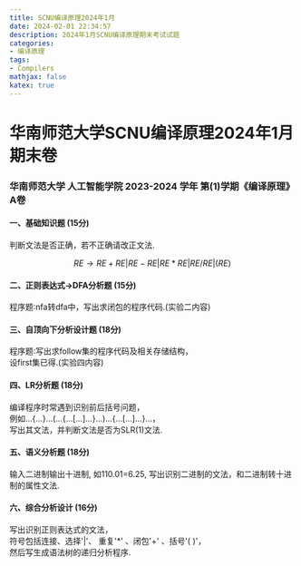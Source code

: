 ```yaml
---
title: SCNU编译原理2024年1月
date: 2024-02-01 22:34:57
description: 2024年1月SCNU编译原理期末考试试题
categories:
- 编译原理
tags:
- Compilers
mathjax: false
katex: true
---
```


# 华南师范大学SCNU编译原理2024年1月期末卷

###  华南师范大学 人工智能学院 2023-2024 学年 第(1)学期《编译原理》A卷

#### 一、基础知识题 (15分)

判断文法是否正确，若不正确请改正文法.

$$
RE\rightarrow RE+RE|RE-RE|RE*RE|RE/RE|(RE)
$$

#### 二、正则表达式->DFA分析题 (15分)

程序题∶nfa转dfa中，写出求闭包的程序代码.(实验二内容)

#### 三、自顶向下分析设计题 (18分)

程序题∶写出求follow集的程序代码及相关存储结构，  
设first集已得.(实验四内容)

#### 四、LR分析题 (18分)

编译程序时常遇到识别前后括号问题，  
例如…\{…\}…\(…\{…\[…\]…\}…\)…\{…\[…\]…\}…，  
写出其文法，并判断文法是否为SLR(1)文法.

#### 五、语义分析题 (18分)

输入二进制输出十进制, 如110.01=6.25, 写出识别二进制的文法，和二进制转十进制的属性文法.

#### 六、综合分析设计 (16分)

写出识别正则表达式的文法，  
符号包括连接、选择'|'、 重复'\*' 、闭包'+' 、括号'( )'，  
然后写生成语法树的递归分析程序.
